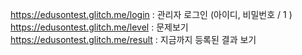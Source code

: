 https://edusontest.glitch.me/login : 관리자 로그인 (아이디, 비밀번호 / 1 )  
https://edusontest.glitch.me/level : 문제보기  
https://edusontest.glitch.me/result : 지금까지 등록된 결과 보기  
